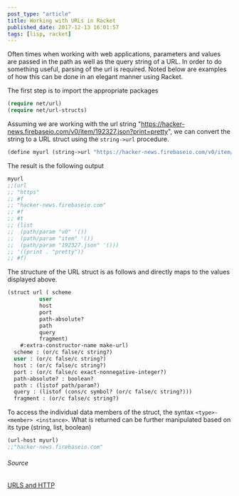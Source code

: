 ```yaml
---
post_type: "article" 
title: Working with URLs in Racket
published_date: 2017-12-13 16:01:57
tags: [lisp, racket]
---
```


Often times when working with web applications, parameters and values are passed in the path as well as the query string of a URL. In order to do something useful, parsing of the url is required. Noted below are examples of how this can be done in an elegant manner using Racket.

The first step is to import the appropriate packages

```lisp
(require net/url)
(require net/url-structs)
```

Assuming we are working with the url string "https://hacker-news.firebaseio.com/v0/item/192327.json?print=pretty", we can convert the string to a URL struct using the `string->url` procedure.

```lisp
(define myurl (string->url "https://hacker-news.firebaseio.com/v0/item/192327.json?print=pretty"))
```

The result is the following output
```lisp
myurl
;;(url
;; "https"
;; #f
;; "hacker-news.firebaseio.com"
;; #f
;; #t
;; (list
;;  (path/param "v0" '())
;;  (path/param "item" '())
;;  (path/param "192327.json" '()))
;; '((print . "pretty"))
;; #f)
```

The structure of the URL struct is as follows and directly maps to the values displayed above.

```lisp
(struct url ( scheme
 	      user
 	      host
 	      port
 	      path-absolute?
	      path
 	      query
 	      fragment)
    #:extra-constructor-name make-url)
  scheme : (or/c false/c string?)
  user : (or/c false/c string?)
  host : (or/c false/c string?)
  port : (or/c false/c exact-nonnegative-integer?)
  path-absolute? : boolean?
  path : (listof path/param?)
  query : (listof (cons/c symbol? (or/c false/c string?)))
  fragment : (or/c false/c string?)
```

To access the individual data members of the struct, the syntax `<type>-<member> <instance>`. What is returned can be further manipulated based on its type (string, list, boolean)

```lisp
(url-host myurl)
;;"hacker-news.firebaseio.com"
```

###### Source
[URLS and HTTP](https://docs.racket-lang.org/net/url.html)